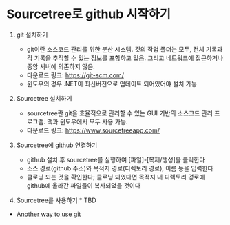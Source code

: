
Sourcetree로 github 시작하기 
==========================

1. git 설치하기
 	* git이란 소스코드 관리를 위한 분산 시스템. 깃의 작업 폴더는 모두, 전체 기록과 각 기록을 추적할 수 있는 정보를 포함하고 있음. 그리고 네트워크에 접근하거나 중앙 서버에 의존하지 않음. 
 	* 다운로드 링크: https://git-scm.com/
 	* 윈도우의 경우 .NET이 최신버전으로 업데이트 되어있어야 설치 가능

 2. Sourcetree 설치하기
  	* sourcetree란 git을 효율적으로 관리할 수 있는 GUI 기반의 소스코드 관리 프로그램. 맥과 윈도우에서 모두 사용 가능. 
 	 * 다운로드 링크: https://www.sourcetreeapp.com/

 3. Sourcetree에 github 연결하기 
  	* github 설치 후 sourcetree를 실행하여 [파일]-[복제/생성]을 클릭한다
  	* 소스 경로(github 주소)와 목적지 경로(디렉토리 경로), 이름 등을 입력한다
  	* 클로닝 되는 것을 확인한다; 클로닝 되었다면 목적지 내 디렉토리 경로에 github에 올라간 파일들이 복사되었을 것이다  
 
  4. Sourcetree를 사용하기
  	* TBD 

- [Another way to use git](https://emflant.tistory.com/123)
